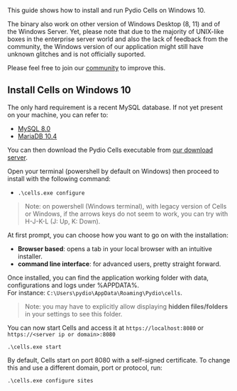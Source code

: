 This guide shows how to install and run Pydio Cells on Windows 10.

The binary also work on other version of Windows Desktop (8, 11) and of the Windows Server. Yet, please note that due to the majority of UNIX-like boxes in the enterprise server world and also the lack of feedback from the community, the Windows version of our application might still have unknown glitches and is not officially suported.

Please feel free to join our [community](https://forum.pydio.com) to improve this. 

## Install Cells on Windows 10 

The only hard requirement is a recent MySQL database. If not yet present on your machine, you can refer to:  

- [MySQL 8.0](https://dev.mysql.com/doc/refman/8.0/en/windows-installation.html)
- [MariaDB 10.4](https://mariadb.org/download/)


You can then download the Pydio Cells executable from [our download server](https://download.pydio.com/latest/cells/release/{latest}/windows-amd64/cells.exe).

Open your terminal (powershell by default on Windows) then proceed to install with the following command:

- `.\cells.exe configure`

> Note: on powershell (Windows terminal), with legacy version of Cells or Windows, if the arrows keys do not seem to work, you can try with H-J-K-L (J: Up, K: Down).

At first prompt, you can choose how you want to go on with the installation:

- **Browser based**: opens a tab in your local browser with an intuitive installer.
- **command line interface**: for advanced users, pretty straight forward.

Once installed, you can find the application working folder with data, configurations and logs under %APPDATA%.  
For instance: `C:\Users\pydio\AppData\Roaming\Pydio\cells`.

> Note: you may have to explicitly allow displaying **hidden files/folders** in your settings to see this folder.

You can now start Cells and access it at `https://localhost:8080` or `https://<server ip or domain>:8080`

```
.\cells.exe start
```

By default, Cells start on port 8080 with a self-signed certificate. To change this and use a different domain, port or protocol, run:

```
.\cells.exe configure sites
```
